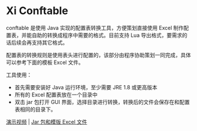 # Xi Conftable

conftable 是使用 Java 实现的配置表转换工具，方便策划直接使用 Excel 制作配置表，并能自助的转换成程序中需要的格式。目前支持 Lua 导出格式，要需求的话后续会再支持其它格式。

配置表的转换规则是使用表头进行配置的，该部分由程序协助策划一同完成，具体可以参考下面的模板 Excel 文件。

工具使用：

-   首先需要安装好 Java 运行环境，至少需要 JRE 1.8 或更高版本
-   所有的 Excel 配置表放在一个目录中
-   双击 jar 包打开 GUI 界面，选择目录进行转换，转换后的文件会保存在和配置表相同的目录下。

[演示视频](https://vimeo.com/405468298) | [Jar 包和模版 Excel 文件](https://github.com/doitian/xi-conftable/releases)


